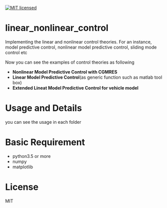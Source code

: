 [![MIT licensed](https://img.shields.io/badge/license-MIT-blue.svg)](LICENSE)

# linear_nonlinear_control
Implementing the linear and nonlinear control theories.
For an instance, model predictive control, nonlinear model predictive control, sliding mode control etc

Now you can see the examples of control theories as following

- **Nonlinear Model Predictive Control with CGMRES**
- **Linear Model Predictive Control**(as generic function such as matlab tool box)
- **Extended Lineat Model Predictive Control for vehicle model**

# Usage and Details
you can see the usage in each folder

# Basic Requirement

- python3.5 or more
- numpy
- matplotlib

# License
MIT
